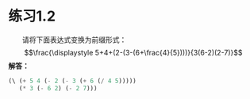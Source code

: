 # 练习1.2
&emsp;&emsp;请将下面表达式变换为前缀形式：$$\frac{\displaystyle 5+4+(2-(3-(6+\frac{4}{5})))}{3(6-2)(2-7)}$$
**解答：**
```lisp
(\ (+ 5 4 (- 2 (- 3 (+ 6 (/ 4 5))))) 
   (* 3 (- 6 2) (- 2 7)))
```